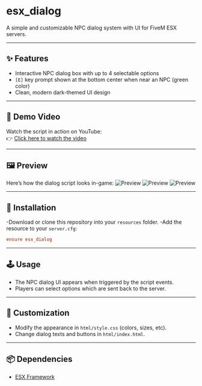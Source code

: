 # esx_dialog

A simple and customizable NPC dialog system with UI for FiveM ESX servers.

---

## ✨ Features

- Interactive NPC dialog box with up to 4 selectable options  
- `[E]` key prompt shown at the bottom center when near an NPC (green color)  
- Clean, modern dark-themed UI design

---

## 🎥 Demo Video

Watch the script in action on YouTube:  
👉 [Click here to watch the video](https://youtu.be/NugHIXPJEm4)

---

## 🖼️ Preview
Here’s how the dialog script looks in-game:
![Preview](https://bytefix.eu/imgs/1.png)
![Preview](https://bytefix.eu/imgs/2.png)
![Preview](https://bytefix.eu/imgs/3.png)

---

## 📁 Installation
-Download or clone this repository into your `resources` folder.
-Add the resource to your `server.cfg`:
```cfg
ensure esx_dialog
```

---

## 🕹️ Usage

- The NPC dialog UI appears when triggered by the script events.  
- Players can select options which are sent back to the server.

---

## 🎨 Customization

- Modify the appearance in `html/style.css` (colors, sizes, etc).  
- Change dialog texts and buttons in `html/index.html`.

---

## 📦 Dependencies

- [ESX Framework](https://github.com/esx-framework/esx_core)

